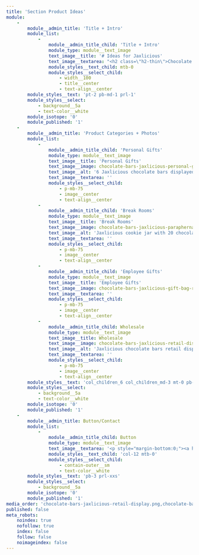 ```yaml
---
title: 'Section Product Ideas'
module:
    -
        module__admin_title: 'Title + Intro'
        module_list:
            -
                module__admin_title_child: 'Title + Intro'
                module_type: module__text_image
                text_image__title: '# Ideas for Jaxlicious'
                text_image__textarea: "<h2 class=\"h2-thin\">Chocolate Bars are Great for Personal and Employee Gifts</h2>\r\n(also available at wholesale for retailers)"
                module_styles__text_child: mtb-0
                module_styles__select_child:
                    - width__100
                    - title__center
                    - text-align__center
        module_styles__text: 'pt-2 pb-md-1 prl-1'
        module_styles__select:
            - background__5a
            - text-color__white
        module_isotope: '0'
        module_published: '1'
    -
        module__admin_title: 'Product Categories + Photos'
        module_list:
            -
                module__admin_title_child: 'Personal Gifts'
                module_type: module__text_image
                text_image__title: 'Personal Gifts'
                text_image__image: chocolate-bars-jaxlicious-personal-gift-set-white-tissue-paper.jpg
                text_image__alt: '6 Jaxlicious chocolate bars displayed in red tissue paper and ribbon'
                text_image__textarea: ''
                module_styles__select_child:
                    - p-mb-75
                    - image__center
                    - text-align__center
            -
                module__admin_title_child: 'Break Rooms'
                module_type: module__text_image
                text_image__title: 'Break Rooms'
                text_image__image: chocolate-bars-jaxlicious-paraphernalia-breakroom.jpg
                text_image__alt: 'Jaxlicious cookie jar with 20 chocolate bars'
                text_image__textarea: ''
                module_styles__select_child:
                    - p-mb-75
                    - image__center
                    - text-align__center
            -
                module__admin_title_child: 'Employee Gifts'
                module_type: module__text_image
                text_image__title: 'Employee Gifts'
                text_image__image: chocolate-bars-jaxlicious-gift-bag-red.jpg
                text_image__textarea: ''
                module_styles__select_child:
                    - p-mb-75
                    - image__center
                    - text-align__center
            -
                module__admin_title_child: Wholesale
                module_type: module__text_image
                text_image__title: Wholesale
                text_image__image: chocolate-bars-jaxlicious-retail-display.jpg
                text_image__alt: 'Jaxlicious chocolate bars retail display'
                text_image__textarea: ''
                module_styles__select_child:
                    - p-mb-75
                    - image__center
                    - text-align__center
        module_styles__text: 'col_children_6 col_children_md-3 mt-0 pb-2 prl_children_xxs prl_children_sm-1 prl_children_xl-2'
        module_styles__select:
            - background__5a
            - text-color__white
        module_isotope: '0'
        module_published: '1'
    -
        module__admin_title: Button/Contact
        module_list:
            -
                module__admin_title_child: Button
                module_type: module__text_image
                text_image__textarea: '<p style="margin-bottom:0;"><a href="#contact-us" class="button button__md button__contained button__center b-white padding-right-left__md">Contact Us for Help</a></p>'
                module_styles__text_child: 'col-12 mtb-0'
                module_styles__select_child:
                    - contain-outer__sm
                    - text-color__white
        module_styles__text: 'pb-3 prl-xxs'
        module_styles__select:
            - background__5a
        module_isotope: '0'
        module_published: '1'
media_order: 'chocolate-bars-jaxlicious-retail-display.png,chocolate-bars-jaxlicious-gift-bag-red.png,chocolate-bars-jaxlicious-paraphernalia-breakroom.jpg,chocolate-bars-jaxlicious-mug-black-white.png,chocolate-bars-jaxlicious-personal-gift-set-mug-6-bars.png,chocolate-bars-jaxlicious-personal-gift-set-white-tissue-paper.png'
published: false
meta_robots:
    noindex: true
    nofollow: true
    index: false
    follow: false
    noimageindex: false
---
```


